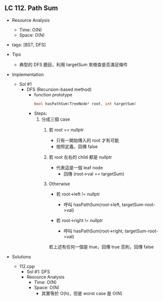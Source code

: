 ## LC 112. Path Sum
- Resource Analysis
    - Time: O(N)
    - Space: O(N)

- tags: [BST, DFS]

- Tips
    - 典型的 DFS 題目，利用 targetSum 來檢查是否滿足條件

- Implementation
    - Sol #1
        - DFS (Recursion-based method)
            - function prototype
                ```C++
                bool hasPathSum(TreeNode* root, int targetSum)
                ```
            - Steps:
                1. 分成三個 case
                    1. 若 root == nullptr
                        - 只有一開始傳入的 root 才有可能
                        - 按照定義，回傳 false
                       
                    2. 若 root 左右的 child 都是 nullptr
                        - 代表這是一個 leaf node
                            - 回傳 (root->val == targetSum)

                    3. Otherwise
                        - 若 root->left != nullptr
                            - 呼叫 hasPathSum(root->left, targetSum-root->val)

                        - 若 root->right != nullptr
                            - 呼叫 hasPathSum(root->right, targetSum-root->val)  
                        
                        若上述有任何一個是 true，回傳 true
                        否則，回傳 false

- Solutions
    - 112.cpp
        - Sol #1: DFS
        - Resource Analysis
            - Time: O(N)
            - Space: O(N)
                - 其實等於 O(h)，但是 worst case 是 O(N)    